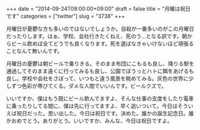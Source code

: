 +++
date = "2014-09-24T09:00:00+09:00"
draft = false
title = "月曜は祝日です"
categories = ["twitter"]
slug = "3738"
+++

月曜日が憂鬱な方も多いのではないでしょうか。自殺が一番多いのがこの月曜日だったりします。はぁ、学校、会社行きたくねえ、死のう…となる訳です。朝からビール飲めば全てどうでも良くなります。死を選ばなきゃいけないほど頑張ることなんて無いんです。

月曜日の憂鬱は朝ビールで乗りきる。そのまま布団にこもるも良し、降りる駅を通過してそのまま遠くに行ってみるも良し、公園でぼうっとハトに餌をあげるも良し。学校や会社をさぼって、いつもと違う風景を眺めてみる。灰色の世界に少しずつ色彩が帯びてくる。ダメな人間でいいんです。ビールクズで。

いいですか、僕はもう既にビール飲んでますよ、そんな仕事の支度をしたり電車に乗ったりしてる間に、僕は先に行ってますよ、早く追いついて。今日はそういえば祝日だった。思い出した。今日は祝日です。決めた。誰かの誕生記念日。誰かおめでとう。ありがとう。いいですか、みんな、今日は祝日ですよ。
